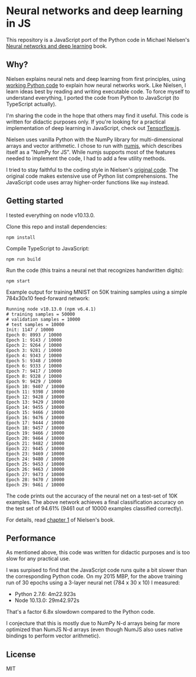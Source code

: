 # Neural networks and deep learning in JS

This repository is a JavaScript port of the Python code in Michael Nielsen's
[Neural networks and deep learning](http://neuralnetworksanddeeplearning.com) book.

## Why?

Nielsen explains neural nets and deep learning from first principles,
using [working Python code](https://github.com/mnielsen/neural-networks-and-deep-learning)
to explain how neural networks work. Like
Nielsen, I learn ideas best by reading and writing executable code.
To force myself to understand everything, I ported the code from Python to JavaScript (to TypeScript actually).

I'm sharing the code in the hope that others may find it useful.
This code is written for didactic purposes only. If you're looking
for a practical implementation of deep learning in JavaScript,
check out [Tensorflow.js](https://js.tensorflow.org/).

Nielsen uses vanilla Python with the NumPy library for multi-dimensional
arrays and vector arithmetic. I chose to run with [numjs](https://github.com/nicolaspanel/numjs), which describes
itself as a "NumPy for JS". While numjs supports most of the features
needed to implement the code, I had to add a few utility methods.

I tried to stay faithful to the coding style in Nielsen's [original code](https://github.com/mnielsen/neural-networks-and-deep-learning).
The original code makes extensive use of Python list comprehensions.
The JavaScript code uses array higher-order functions like `map` instead.

## Getting started

I tested everything on node v10.13.0.

Clone this repo and install dependencies:

```
npm install
```

Compile TypeScript to JavaScript:

```
npm run build
```

Run the code (this trains a neural net that recognizes handwritten digits):

```
npm start
```

Example output for training MNIST on 50K training samples using a simple 784x30x10 feed-forward network:

```
Running node v10.13.0 (npm v6.4.1)
# training samples = 50000
# validation samples = 10000
# test samples = 10000
Init: 1147 / 10000
Epoch 0: 8993 / 10000
Epoch 1: 9143 / 10000
Epoch 2: 9264 / 10000
Epoch 3: 9281 / 10000
Epoch 4: 9343 / 10000
Epoch 5: 9348 / 10000
Epoch 6: 9333 / 10000
Epoch 7: 9417 / 10000
Epoch 8: 9328 / 10000
Epoch 9: 9429 / 10000
Epoch 10: 9407 / 10000
Epoch 11: 9398 / 10000
Epoch 12: 9428 / 10000
Epoch 13: 9429 / 10000
Epoch 14: 9455 / 10000
Epoch 15: 9466 / 10000
Epoch 16: 9476 / 10000
Epoch 17: 9444 / 10000
Epoch 18: 9457 / 10000
Epoch 19: 9466 / 10000
Epoch 20: 9464 / 10000
Epoch 21: 9482 / 10000
Epoch 22: 9445 / 10000
Epoch 23: 9469 / 10000
Epoch 24: 9480 / 10000
Epoch 25: 9453 / 10000
Epoch 26: 9463 / 10000
Epoch 27: 9473 / 10000
Epoch 28: 9470 / 10000
Epoch 29: 9461 / 10000
```

The code prints out the accuracy of the neural net on a test-set of 10K examples. The above network achieves a final classification accuracy on the test set of 94.61% (9461 out of 10000 examples classified correctly).

For details, read [chapter 1](http://neuralnetworksanddeeplearning.com/chap1.html) of Nielsen's book.

## Performance

As mentioned above, this code was written for didactic purposes and is too slow for any practical use.

I was surpised to find that the JavaScript code runs quite a bit slower than the corresponding Python code. On my 2015 MBP, for the above training run of 30 epochs using a 3-layer neural net (784 x 30 x 10) I measured:

  * Python 2.7.6: 4m22.923s
  * Node 10.13.0: 29m42.972s

That's a factor 6.8x slowdown compared to the Python code.

I conjecture that this is mostly due to NumPy N-d arrays being far more optimized than NumJS N-d arrays (even though NumJS also uses native bindings to perform vector arithmetic).

## License

MIT